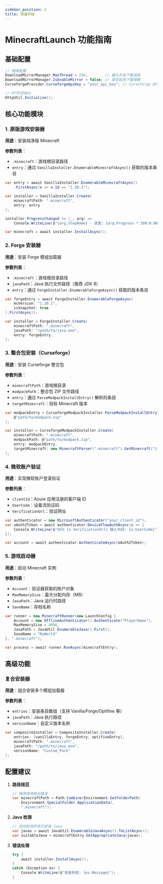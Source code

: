 ```yaml
---
sidebar_position: 2
title: 快速开始
---
```



# MinecraftLaunch 功能指南

## 基础配置

```csharp
// 网络配置
DownloadMirrorManager.MaxThread = 256;        // 最大并发下载线程
DownloadMirrorManager.IsEnableMirror = false; // 是否启用下载镜像
CurseforgeProvider.CurseforgeApiKey = "your_api_key"; // Curseforge API密钥

// HTTP初始化
HttpUtil.Initialize();
```

## 核心功能模块

### 1. 原版游戏安装器
**用途**：安装纯净版 Minecraft

**参数列表**：
- `.minecraft`：游戏根目录路径
- `entry`：通过 `VanillaInstaller.EnumerableMinecraftAsync()` 获取的版本条目

```csharp
var entry = await VanillaInstaller.EnumerableMinecraftAsync()
    .FirstAsync(x => x.Id == "1.20.1");

var installer = VanillaInstaller.Create(
    minecraftPath: ".minecraft", 
    entry: entry
);

installer.ProgressChanged += (_, arg) => 
    Console.WriteLine($"{arg.StepName} - 进度: {arg.Progress * 100:0.00}%");

var minecraft = await installer.InstallAsync();
```

### 2. Forge 安装器
**用途**：安装 Forge 模组加载器

**参数列表**：
- `.minecraft`：游戏根目录路径
- `javaPath`：Java 执行文件路径（推荐 JDK 8）
- `entry`：通过 `ForgeInstaller.EnumerableForgeAsync()` 获取的版本条目

```csharp
var forgeEntry = await ForgeInstaller.EnumerableForgeAsync(
    mcVersion: "1.20.1", 
    isSnapshot: true
).FirstAsync();

var installer = ForgeInstaller.Create(
    minecraftPath: ".minecraft",
    javaPath: "/path/to/java.exe", 
    entry: forgeEntry
);
```

### 3. 整合包安装（Curseforge）
**用途**：安装 Curseforge 整合包

**参数列表**：
- `minecraftPath`：游戏根目录
- `modpackPath`：整合包 ZIP 文件路径
- `entry`：通过 `ParseModpackInstallEntry()` 解析的条目
- `targetMinecraft`：目标 Minecraft 版本

```csharp
var modpackEntry = CurseforgeModpackInstaller.ParseModpackInstallEntry(
    @"path/to/modpack.zip"
);

var installer = CurseforgeModpackInstaller.Create(
    minecraftPath: ".minecraft",
    modpackPath: @"path/to/modpack.zip",
    entry: modpackEntry,
    targetMinecraft: new MinecraftParser(".minecraft").GetMinecraft("1.20.1")
);
```

### 4. 微软账户验证
**用途**：实现微软账户登录验证

**参数列表**：
- `clientId`：Azure 应用注册的客户端 ID
- `UserCode`：设备流验证码
- `VerificationUrl`：验证网址

```csharp
var authenticator = new MicrosoftAuthenticator("your_client_id");
var oAuth2Token = await authenticator.DeviceFlowAuthAsync(x => {
    Console.WriteLine($"访问 {x.VerificationUrl} 输入代码: {x.UserCode}");
});

var account = await authenticator.AuthenticateAsync(oAuth2Token);
```

### 5. 游戏启动器
**用途**：启动 Minecraft 实例

**参数列表**：
- `Account`：验证器获取的账户对象
- `MaxMemorySize`：最大分配内存（MB）
- `JavaPath`：Java 运行时路径
- `SaveName`：存档名称

```csharp
var runner = new MinecraftRunner(new LaunchConfig {
    Account = new OfflineAuthenticator().Authenticate("PlayerName"),
    MaxMemorySize = 4096,
    JavaPath = JavaUtil.EnumerableJava().First(),
    SaveName = "MyWorld"
}, ".minecraft");

var process = await runner.RunAsync(minecraftEntry);
```

## 高级功能

### 复合安装器
**用途**：组合安装多个模组加载器

**参数列表**：
- `entries`：安装条目数组（支持 Vanilla/Forge/Optifine 等）
- `javaPath`：Java 执行路径
- `versionName`：自定义版本名称

```csharp
var compositeInstaller = CompositeInstaller.Create(
    entries: [vanillaEntry, forgeEntry, optifineEntry],
    minecraftPath: ".minecraft",
    javaPath: "/path/to/java.exe",
    versionName: "Custom_Pack"
);
```

## 配置建议

1. **路径规范**
   ```csharp
   // 推荐使用绝对路径
   var minecraftPath = Path.Combine(Environment.GetFolderPath(
       Environment.SpecialFolder.ApplicationData), 
       ".minecraft");
   ```

2. **Java 检测**
   ```csharp
   // 自动检测所有已安装 Java
   var javas = await JavaUtil.EnumerableJavaAsync().ToListAsync();
   var suitableJava = minecraftEntry.GetAppropriateJava(javas);
   ```

3. **错误处理**
   ```csharp
   try {
       await installer.InstallAsync();
   } 
   catch (Exception ex) {
       Console.WriteLine($"安装失败: {ex.Message}");
   }
   ```
